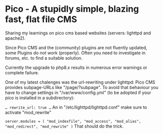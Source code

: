 # Pico - A stupidly simple, blazing fast, flat file CMS
Sharing my learnings on pico cms based websites (servers: lighttpd and apache2).

Since Pico CMS and the (community) plugins are not fluently updated, some Plugins do not work (properly).
Often you need to investigate in forums, etc. to find a suitable solution.

Currently the upgrade to php8.x results in numerous error warnings or complete failure.

One of my latest chalenges was the url-rewriting under lighttpd:
Pico CMS provides subpage-URLs like "/page/?subpage". To avoid that behaviour you have to change settings in  "/var/www/config.yml" (to be adopted if your pico is installed in a subdirectory):

`
…
rewrite_url: true
…
`
An in "/etc/lighttpd/lighttpd.conf" make sure to activate "mod_rewrite"

`
server.modules = (
        "mod_indexfile",
        "mod_access",
        "mod_alias",
        "mod_redirect",
        "mod_rewrite"
)
`
That should do the trick.

